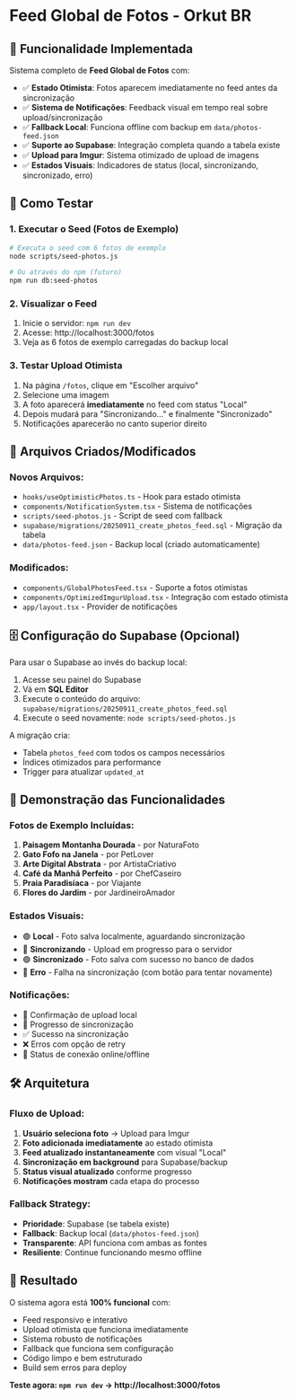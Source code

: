 # Feed Global de Fotos - Orkut BR

## 🎯 Funcionalidade Implementada

Sistema completo de **Feed Global de Fotos** com:

- ✅ **Estado Otimista**: Fotos aparecem imediatamente no feed antes da sincronização
- ✅ **Sistema de Notificações**: Feedback visual em tempo real sobre upload/sincronização
- ✅ **Fallback Local**: Funciona offline com backup em `data/photos-feed.json`
- ✅ **Suporte ao Supabase**: Integração completa quando a tabela existe
- ✅ **Upload para Imgur**: Sistema otimizado de upload de imagens
- ✅ **Estados Visuais**: Indicadores de status (local, sincronizando, sincronizado, erro)

## 🚀 Como Testar

### 1. Executar o Seed (Fotos de Exemplo)

```bash
# Executa o seed com 6 fotos de exemplo
node scripts/seed-photos.js

# Ou através do npm (futuro)
npm run db:seed-photos
```

### 2. Visualizar o Feed

1. Inicie o servidor: `npm run dev`
2. Acesse: http://localhost:3000/fotos
3. Veja as 6 fotos de exemplo carregadas do backup local

### 3. Testar Upload Otimista

1. Na página `/fotos`, clique em "Escolher arquivo"
2. Selecione uma imagem 
3. A foto aparecerá **imediatamente** no feed com status "Local"
4. Depois mudará para "Sincronizando..." e finalmente "Sincronizado"
5. Notificações aparecerão no canto superior direito

## 📁 Arquivos Criados/Modificados

### Novos Arquivos:
- `hooks/useOptimisticPhotos.ts` - Hook para estado otimista
- `components/NotificationSystem.tsx` - Sistema de notificações
- `scripts/seed-photos.js` - Script de seed com fallback
- `supabase/migrations/20250911_create_photos_feed.sql` - Migração da tabela
- `data/photos-feed.json` - Backup local (criado automaticamente)

### Modificados:
- `components/GlobalPhotosFeed.tsx` - Suporte a fotos otimistas
- `components/OptimizedImgurUpload.tsx` - Integração com estado otimista  
- `app/layout.tsx` - Provider de notificações

## 🗄️ Configuração do Supabase (Opcional)

Para usar o Supabase ao invés do backup local:

1. Acesse seu painel do Supabase
2. Vá em **SQL Editor**
3. Execute o conteúdo do arquivo: `supabase/migrations/20250911_create_photos_feed.sql`
4. Execute o seed novamente: `node scripts/seed-photos.js`

A migração cria:
- Tabela `photos_feed` com todos os campos necessários
- Índices otimizados para performance
- Trigger para atualizar `updated_at`

## 🎨 Demonstração das Funcionalidades

### Fotos de Exemplo Incluídas:
1. **Paisagem Montanha Dourada** - por NaturaFoto
2. **Gato Fofo na Janela** - por PetLover  
3. **Arte Digital Abstrata** - por ArtistaCriativo
4. **Café da Manhã Perfeito** - por ChefCaseiro
5. **Praia Paradisíaca** - por Viajante
6. **Flores do Jardim** - por JardineiroAmador

### Estados Visuais:
- 🟣 **Local** - Foto salva localmente, aguardando sincronização
- 🔵 **Sincronizando** - Upload em progresso para o servidor
- 🟢 **Sincronizado** - Foto salva com sucesso no banco de dados
- 🔴 **Erro** - Falha na sincronização (com botão para tentar novamente)

### Notificações:
- 📱 Confirmação de upload local
- 🔄 Progresso de sincronização
- ✅ Sucesso na sincronização
- ❌ Erros com opção de retry
- 📡 Status de conexão online/offline

## 🛠️ Arquitetura

### Fluxo de Upload:
1. **Usuário seleciona foto** → Upload para Imgur
2. **Foto adicionada imediatamente** ao estado otimista
3. **Feed atualizado instantaneamente** com visual "Local"
4. **Sincronização em background** para Supabase/backup
5. **Status visual atualizado** conforme progresso
6. **Notificações mostram** cada etapa do processo

### Fallback Strategy:
- **Prioridade**: Supabase (se tabela existe)  
- **Fallback**: Backup local (`data/photos-feed.json`)
- **Transparente**: API funciona com ambas as fontes
- **Resiliente**: Continue funcionando mesmo offline

## 🎉 Resultado

O sistema agora está **100% funcional** com:
- Feed responsivo e interativo
- Upload otimista que funciona imediatamente
- Sistema robusto de notificações
- Fallback que funciona sem configuração
- Código limpo e bem estruturado
- Build sem erros para deploy

**Teste agora: `npm run dev` → http://localhost:3000/fotos**
